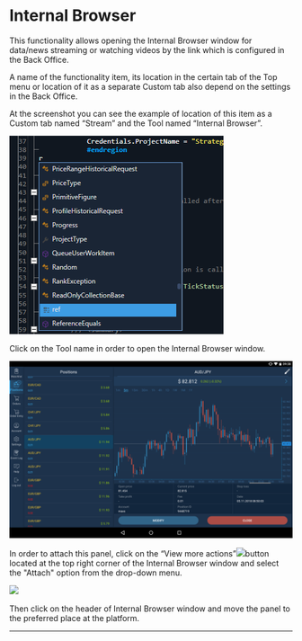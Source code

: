 # Internal Browser

This functionality allows opening the Internal Browser window for data/news streaming or watching videos by the link which is configured in the Back Office. 

A name of the functionality item, its location in the certain tab of the Top menu or location of it as a separate Custom tab also depend on the settings in the Back Office.

At the screenshot you can see the example of location of this item as a Custom tab named “Stream” and the Tool named “Internal Browser”.

![](../../../.gitbook/assets/1%20%2860%29.png)

Click on the Tool name in order to open the Internal Browser window.

![](../../../.gitbook/assets/2%20%2848%29.png)

In order to attach this panel, click on the “View more actions”![](https://lh4.googleusercontent.com/qyPYZLtF_34SUxXLw46JutMYHiFXq-4Uk36NySpq5cBN8vXi06IXkp_ZRgtvoU_-hXTvAjUdjDikQemzBHt67Yc8nIeRX_C9EXm_OOD1mGvXoZOX8zV1cbg7bhkjK_LuclDBKHTA)button located at the top right corner of the Internal Browser window and select the "Attach" option from the drop-down menu. 

![](https://lh6.googleusercontent.com/WNgj2vws8kCvAOK51bpUQQH99qEOyLpnLWnQ8G5TayrXp5XoHWoMSvr5QNAZBrpMHnxRTOsZKDxe9ekPTIcB9RWrh-lLA29Cu8XZuYd3PbbsJXaGjz69tTDJVhhggDT4Mgu6G9Yr)

Then click on the header of Internal Browser window and move the panel to the preferred place at the platform.  
****  




